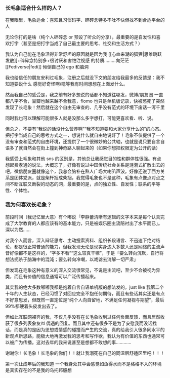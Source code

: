 ---
---


### 长毛象适合什么样的人？
在我眼里，毛象适合：喜欢且习惯码字、碎碎念特多不吐不快但找不到合适平台的人

无论你打的是啥（纯个人碎碎念 or 预设了听众的分享），最重要的是自发性和喜欢打字（甚至是把打字当成了自己最主要的思考、社交和生活方式？）

我认为自己能在毛象活得非常舒坦的原因就是因为我 [[心血来潮的狐狸|思维跳跃发散]]+碎碎念特别多+很讨厌和害怕注视感 的特质………向茫茫 [[Fediverse|fedi]] 倾倒自己的 ego 和脑洞

我也给信任的朋友安利过毛象，注册之后就没下文的朋友给我最多的反馈是：我不知道要说什么 感觉好奇怪啊/嗯等我有时间想想在上面发什么。

然而我自己的感受是，我之前有好多想说的话都不知道往哪发，微博/朋友圈 一直都八字不合，豆瓣也越来越不合我意，flomo 也只是单机版记录，快被憋死了突然发现了长毛象！然后就在这个自由无审查的、几乎没有范式的环境下废话一泻千里

同时我也可以理解可能很多人就是没那么多字想打，可能更喜欢看、听、说。

但总之，不要有“我说的话没什么营养啊”“我不知道要和大家分享什么的”的心态。把打字当成自己的思考方式之一，想说什么就自由地说好了！毛象不仅提供了一个没有审查和范式的自由环境，还提供了一个很微妙的公共轴，也就是说只要自言自语多了就自然会在街上撞到神奇路人聊起来的（如果你想把权限定为公开的话）

我感受上毛象和其他 sns 的区别是，其他总让我感觉目的性和群体性很强。有点想起费孝通的说法，大概忘了，好像有说过中国传统社会关系是涟漪式扩散出去的吧，微信朋友圈就像这个，我总会脑补在熟人广场大喇叭声波。好像还说了西方关系是团体党派，就是柴杆捆成柴捆，我觉得毛象也不是这种，毛象有点像点对点之间不断互联又断裂的动态的网，最重要的是，点的独立性、自发性；联系的平等性、个体性。

### 我为何喜欢长毛象？

前段时间（我记忆里大意）有个嘟说「李静蕾清晰有逻辑的文字本来是每个认真完成了大学教育的人都应该有的基本能力，只是被娱乐圈主流陪衬出了水平而已」。深以为然……  

对我个人而言，深入辩证思考、主动搜索资料、组织长段语言、不迅速下绝对结论，都是很正常普通的能力，但我发现无论是现实身边大多数人还是网络的主流声音好像都不是这样的，“字多不看”“这么较真干嘛”，于是「要么转向沉默，自行将想法扼杀于脑海中的混沌；要么转向冷嘲，以戏谑去消解一切严肃」

但发现在毛象这种有意义的深入交流很常见，不说是主流吧，至少不会被视为异类，而且有价值的信息通常可以广泛传播起来。  

其实我的绝大多数嘟嘟我都是抱着自言自语单机版的想法发的，just like 我第二个十年的人生状态，已经习惯了对回应完全不抱任何期待，而且有些话其实还是有点不好意思发，但既然一直定位是“纯个人向自留地，不满足任何凝视与期望”，最后 99%都硬着头皮发出去了。

但如此互联网裸奔的我，不仅几乎没有在长毛象收到过任何负面反馈，而且居然收获了很多列表象友/tl 偶遇的回复。而且其中还有很多不是为了安慰我而没话找话，而是真的是因为思想或情感的碰撞而产生的交流，真的给我引入很多同水平的新观点新思路，能极大地再激发我的思考和写作欲，我认为有价值的东西也通常可以被广为传播。这对去年的我来说甚至是想都不敢想的事…………

谢谢你！长毛象！长毛象的你们！！就让我溺死在自己的同温层舒适区里吧！！！ 

第一次让成年后的我知道 一个我身处其中会感觉如鱼得水而不是格格不入的环境是真实存在的不是我的乌托邦臆想